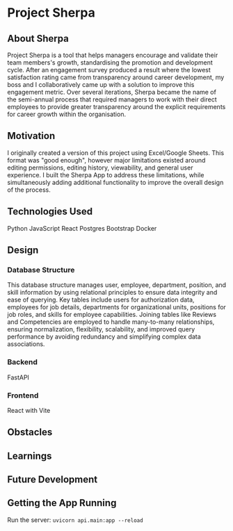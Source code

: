 # Project Sherpa

## About Sherpa
Project Sherpa is a tool that helps managers encourage and validate their team
members's growth, standardising the promotion and development cycle. After an
engagement survey produced a result where the lowest satisfaction rating came
from transparency around career
development, my boss and I collaboratively came up with a solution to improve
this engagement metric. Over several iterations, Sherpa became
the name of the semi-annual process that required managers to work with their
direct employees to provide greater transparency around the explicit
requirements for career growth within the organisation.

## Motivation
I originally created a version of this project using Excel/Google Sheets. This
format was "good enough", however major limitations existed around editing
permissions, editing history, viewability, and general user experience. I built
the Sherpa App to address these limitations, while simultaneously adding
additional functionality to improve the overall design of the process.

## Technologies Used
Python JavaScript React Postgres Bootstrap Docker


## Design

### Database Structure
This database structure manages user, employee, department, position, and skill
information by using relational principles to ensure data integrity and ease of
querying. Key tables include users for authorization data, employees for job
details, departments for organizational units, positions for job roles, and
skills for employee capabilities. Joining tables like Reviews and
Competencies are employed to handle many-to-many relationships, ensuring
normalization, flexibility, scalability, and improved query performance by
avoiding redundancy and simplifying complex data associations.

### Backend
FastAPI

### Frontend
React with Vite


## Obstacles


## Learnings



## Future Development



## Getting the App Running
Run the server:
```uvicorn api.main:app --reload```
